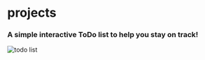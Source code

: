 # projects

### A simple interactive ToDo list to help you stay on track!
 ![todo list](https://user-images.githubusercontent.com/37227843/44862064-2a709480-ac37-11e8-8c89-81cf1ea2944c.PNG)
